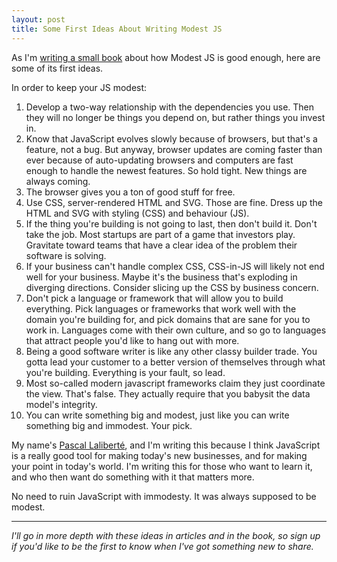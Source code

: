 ```yaml
---
layout: post
title: Some First Ideas About Writing Modest JS
---
```


As I'm [writing a small book](/) about how Modest JS is good enough, here are some of its first ideas.

In order to keep your JS modest:

1. Develop a two-way relationship with the dependencies you use. Then they will no longer be things you depend on, but rather things you invest in.
2. Know that JavaScript evolves slowly because of browsers, but that's a feature, not a bug. But anyway, browser updates are coming faster than ever because of auto-updating browsers and computers are fast enough to handle the newest features. So hold tight. New things are always coming.
3. The browser gives you a ton of good stuff for free.
4. Use CSS, server-rendered HTML and SVG. Those are fine. Dress up the HTML and SVG with styling (CSS) and behaviour (JS).
5. If the thing you're building is not going to last, then don't build it. Don't take the job. Most startups are part of a game that investors play. Gravitate toward teams that have a clear idea of the problem their software is solving.
6. If your business can't handle complex CSS, CSS-in-JS will likely not end well for your business. Maybe it's the business that's exploding in diverging directions. Consider slicing up the CSS by business concern.
7. Don't pick a language or framework that will allow you to build everything. Pick languages or frameworks that work well with the domain you're building for, and pick domains that are sane for you to work in. Languages come with their own culture, and so go to languages that attract people you'd like to hang out with more.
8. Being a good software writer is like any other classy builder trade. You gotta lead your customer to a better version of themselves through what you're building. Everything is your fault, so lead.
9. Most so-called modern javascript frameworks claim they just coordinate the view. That's false. They actually require that you babysit the data model's integrity.
10. You can write something big and modest, just like you can write something big and immodest. Your pick.

My name's [Pascal Laliberté](https://pascallaliberte.me/), and I'm writing this because I think JavaScript is a really good tool for making today's new businesses, and for making your point in today's world. I'm writing this for those who want to learn it, and who then want do something with it that matters more.

No need to ruin JavaScript with immodesty. It was always supposed to be modest.

---

_I'll go in more depth with these ideas in articles and in the book, so sign up if you'd like to be the first to know when I've got something new to share._
